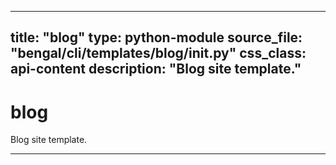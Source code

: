 
---
title: "blog"
type: python-module
source_file: "bengal/cli/templates/blog/__init__.py"
css_class: api-content
description: "Blog site template."
---

# blog

Blog site template.

---


